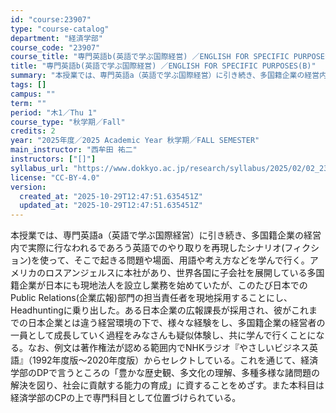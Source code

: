 ```yaml
---
id: "course:23907"
type: "course-catalog"
department: "経済学部"
course_code: "23907"
course_title: "専門英語b(英語で学ぶ国際経営) ／ENGLISH FOR SPECIFIC PURPOSES(B)"
title: "専門英語b(英語で学ぶ国際経営) ／ENGLISH FOR SPECIFIC PURPOSES(B)"
summary: "本授業では、専門英語a（英語で学ぶ国際経営）に引き続き、多国籍企業の経営内で実際に行なわれるであろう英語でのやり取りを再現したシナリオ(フィクション)を使って、そこで起きる問題や場面、用語や考え方などを学んで行く。アメリカのロスアンジェルス…"
tags: []
campus: ""
term: ""
period: "木1／Thu 1"
course_type: "秋学期／Fall"
credits: 2
year: "2025年度／2025 Academic Year 秋学期／FALL SEMESTER"
main_instructor: "西牟田 祐二"
instructors: ["[]"]
syllabus_url: "https://www.dokkyo.ac.jp/research/syllabus/2025/02/02_23907_ja_JP.html"
license: "CC-BY-4.0"
version:
  created_at: "2025-10-29T12:47:51.635451Z"
  updated_at: "2025-10-29T12:47:51.635451Z"
---
```

本授業では、専門英語a（英語で学ぶ国際経営）に引き続き、多国籍企業の経営内で実際に行なわれるであろう英語でのやり取りを再現したシナリオ(フィクション)を使って、そこで起きる問題や場面、用語や考え方などを学んで行く。アメリカのロスアンジェルスに本社があり、世界各国に子会社を展開している多国籍企業が日本にも現地法人を設立し業務を始めていたが、このたび日本でのPublic Relations(企業広報)部門の担当責任者を現地採用することにし、Headhuntingに乗り出した。ある日本企業の広報課長が採用され、彼がこれまでの日本企業とは違う経営環境の下で、様々な経験をし、多国籍企業の経営者の一員として成長していく過程をみなさんも疑似体験し、共に学んで行くことになる。なお、例文は著作権法が認める範囲内でNHKラジオ『やさしいビジネス英語』（1992年度版～2020年度版）からセレクトしている。これを通じて、経済学部のDPで言うところの「豊かな歴史観、多文化の理解、多種多様な諸問題の解決を図り、社会に貢献する能力の育成」に資することをめざす。また本科目は経済学部のCPの上で専門科目として位置づけられている。
